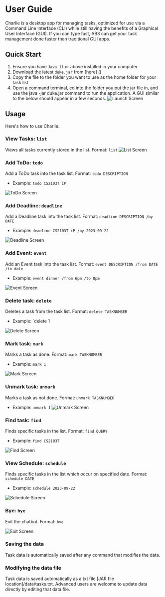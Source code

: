 # User Guide

Charlie is a desktop app for managing tasks, optimized for use via a Command Line Interface (CLI) 
while still having the benefits of a Graphical User Interface (GUI). 
If you can type fast, AB3 can get your task management done faster than traditional GUI apps.

## Quick Start
1. Ensure you have `Java 11` or above installed in your computer.
2. Download the latest `duke.jar` from [here] ()
3. Copy the file to the folder you want to use as the home folder for your task list
4. Open a command terminal, cd into the folder you put the jar file in, 
   and use the java -jar duke.jar command to run the application.
   A GUI similar to the below should appear in a few seconds.
![Launch Screen](images/Launch.png)

## Usage
Here's how to use Charlie.

### View Tasks: `list`
Views all tasks currently stored in the list. Format: `list`
![List Screen](images/List.png)

### Add ToDo: `todo`
Add a ToDo task into the task list. Format: `todo DESCRIPTION`
- Example: `todo CS2103T iP`

![ToDo Screen](images/ToDo.png)

### Add Deadline: `deadline`
Add a Deadline task into the task list. Format: `deadline DESCRIPTION /by DATE`
- Example: `deadline CS2103T iP /by 2023-09-22`
  
![Deadline Screen](images/Deadline.png)

### Add Event: `event`
Add an Event task into the task list. Format: `event DESCRIPTION /from DATE /to date`
- Example: `event dinner /from 6pm /to 8pm`
  
![Event Screen](images/Event.png)


### Delete task: `delete`
Deletes a task from the task list. Format: `delete TASKNUMBER`
- Example: `delete 1

![Delete Screen](images/Delete.png)

### Mark task: `mark`
Marks a task as done. Format: `mark TASKNUMBER`
- Example: `mark 1` 
 
![Mark Screen](images/Mark.png)

### Unmark task: `unmark`
Marks a task as not done. Format: `unmark TASKNUMBER`
- Example: `unmark 1`
  ![Unmark Screen](images/Unmark.png)

### Find task: `find`
Finds specific tasks in the list. Format: `find QUERY`
- Example: `find CS2103T`
  
![Find Screen](images/Find.png)

### View Schedule: `schedule`
Finds specific tasks in the list which occur on specified date. Format: `schedule DATE`
- Example: `schedule 2023-09-22`
  
![Schedule Screen](images/Schedule.png)

### Bye: `bye`
Exit the chatbot. Format: `bye`

![Exit Screen](images/Bye.png)

### Saving the data
Task data is automatically saved after any command that modifies the data. 

### Modifying the data file
Task data is saved automatically as a txt file [JAR file location]/data/tasks.txt. 
Advanced users are welcome to update data directly by editing that data file.
